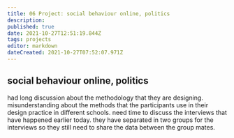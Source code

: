 ```yaml
---
title: 06 Project: social behaviour online, politics
description: 
published: true
date: 2021-10-27T12:51:19.844Z
tags: projects
editor: markdown
dateCreated: 2021-10-27T07:52:07.971Z
---
```


## social behaviour online, politics

had long discussion about the methodology that they are designing. misunderstanding about the methods that the participants use in their design practice in different schools. need time to discuss the interviews that have happened earlier today. they have separated in two groups for the interviews so they still need to share the data between the group mates.
